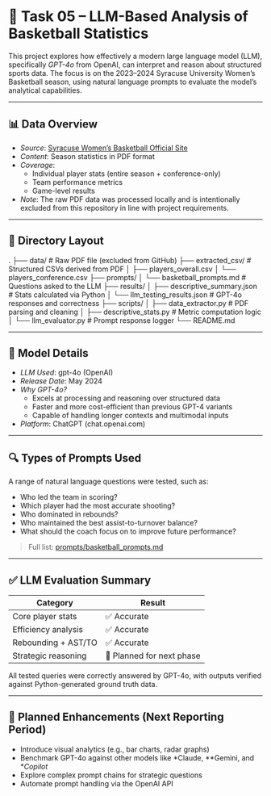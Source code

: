 # 🏀 Task 05 – LLM-Based Analysis of Basketball Statistics

This project explores how effectively a modern large language model (LLM), specifically *GPT-4o* from OpenAI, can interpret and reason about structured sports data. The focus is on the 2023–2024 Syracuse University Women’s Basketball season, using natural language prompts to evaluate the model’s analytical capabilities.

---

## 📊 Data Overview

- *Source*: [Syracuse Women’s Basketball Official Site](https://cuse.com)
- *Content*: Season statistics in PDF format
- *Coverage*:
  - Individual player stats (entire season + conference-only)
  - Team performance metrics
  - Game-level results
- *Note*: The raw PDF data was processed locally and is intentionally excluded from this repository in line with project requirements.

---

## 📁 Directory Layout


.
├── data/                        # Raw PDF file (excluded from GitHub)
├── extracted_csv/              # Structured CSVs derived from PDF
│   ├── players_overall.csv
│   └── players_conference.csv
├── prompts/
│   └── basketball_prompts.md   # Questions asked to the LLM
├── results/
│   ├── descriptive_summary.json    # Stats calculated via Python
│   └── llm_testing_results.json    # GPT-4o responses and correctness
├── scripts/
│   ├── data_extractor.py           # PDF parsing and cleaning
│   ├── descriptive_stats.py        # Metric computation logic
│   └── llm_evaluator.py            # Prompt response logger
└── README.md


---

## 🧠 Model Details

- *LLM Used*: gpt-4o (OpenAI)
- *Release Date*: May 2024
- *Why GPT-4o?*
  - Excels at processing and reasoning over structured data
  - Faster and more cost-efficient than previous GPT-4 variants
  - Capable of handling longer contexts and multimodal inputs
- *Platform*: ChatGPT (chat.openai.com)

---

## 🔍 Types of Prompts Used

A range of natural language questions were tested, such as:

- Who led the team in scoring?
- Which player had the most accurate shooting?
- Who dominated in rebounds?
- Who maintained the best assist-to-turnover balance?
- What should the coach focus on to improve future performance?

> Full list: [prompts/basketball_prompts.md](./prompts/basketball_prompts.md)

---

## ✅ LLM Evaluation Summary

| Category                  | Result        |
|--------------------------|---------------|
| Core player stats         | ✅ Accurate   |
| Efficiency analysis       | ✅ Accurate   |
| Rebounding + AST/TO       | ✅ Accurate   |
| Strategic reasoning       | 🔄 Planned for next phase |

All tested queries were correctly answered by GPT-4o, with outputs verified against Python-generated ground truth data.

---

## 🔮 Planned Enhancements (Next Reporting Period)

- Introduce visual analytics (e.g., bar charts, radar graphs)
- Benchmark GPT-4o against other models like *Claude, **Gemini, and **Copilot*
- Explore complex prompt chains for strategic questions
- Automate prompt handling via the OpenAI API
